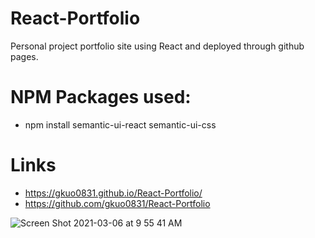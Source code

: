 # React-Portfolio

Personal project portfolio site using React and deployed through github pages.

# NPM Packages used:

- npm install semantic-ui-react semantic-ui-css

# Links

- https://gkuo0831.github.io/React-Portfolio/
- https://github.com/gkuo0831/React-Portfolio

![Screen Shot 2021-03-06 at 9 55 41 AM](https://user-images.githubusercontent.com/68671968/110214520-2eae4600-7e62-11eb-9854-9340dce89f7d.png)
